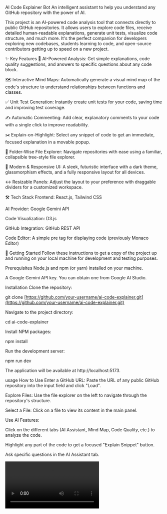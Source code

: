 AI Code Explainer Bot
An intelligent assistant to help you understand any GitHub repository with the power of AI.

This project is an AI-powered code analysis tool that connects directly to public GitHub repositories. It allows users to explore code files, receive detailed human-readable explanations, generate unit tests, visualize code structure, and much more. It's the perfect companion for developers exploring new codebases, students learning to code, and open-source contributors getting up to speed on a new project.

✨ Key Features
🤖 AI-Powered Analysis: Get simple explanations, code quality suggestions, and answers to specific questions about any code block.

🗺️ Interactive Mind Maps: Automatically generate a visual mind map of the code's structure to understand relationships between functions and classes.

✅ Unit Test Generation: Instantly create unit tests for your code, saving time and improving test coverage.

✍️ Automatic Commenting: Add clear, explanatory comments to your code with a single click to improve readability.

✂️ Explain-on-Highlight: Select any snippet of code to get an immediate, focused explanation in a movable popup.

📂 Folder-Wise File Explorer: Navigate repositories with ease using a familiar, collapsible tree-style file explorer.

🎨 Modern & Responsive UI: A sleek, futuristic interface with a dark theme, glassmorphism effects, and a fully responsive layout for all devices.

↔️ Resizable Panels: Adjust the layout to your preference with draggable dividers for a customized workspace.

🛠️ Tech Stack
Frontend: React.js, Tailwind CSS

AI Provider: Google Gemini API

Code Visualization: D3.js

GitHub Integration: GitHub REST API

Code Editor: A simple pre tag for displaying code (previously Monaco Editor)

🚀 Getting Started
Follow these instructions to get a copy of the project up and running on your local machine for development and testing purposes.

Prerequisites
Node.js and npm (or yarn) installed on your machine.

A Google Gemini API key. You can obtain one from Google AI Studio.

Installation
Clone the repository:

git clone [https://github.com/your-username/ai-code-explainer.git](https://github.com/your-username/ai-code-explainer.git)

Navigate to the project directory:

cd ai-code-explainer

Install NPM packages:

npm install

Run the development server:

npm run dev

The application will be available at http://localhost:5173.

usage How to Use
Enter a GitHub URL: Paste the URL of any public GitHub repository into the input field and click "Load".

Explore Files: Use the file explorer on the left to navigate through the repository's structure.

Select a File: Click on a file to view its content in the main panel.

Use AI Features:

Click on the different tabs (AI Assistant, Mind Map, Code Quality, etc.) to analyze the code.

Highlight any part of the code to get a focused "Explain Snippet" button.

Ask specific questions in the AI Assistant tab.


<video controls src="ai code()1.mp4" title="Title"></video>